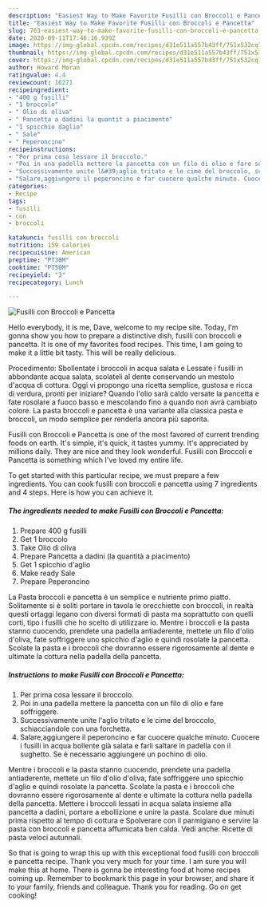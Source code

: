 ```yaml
---
description: "Easiest Way to Make Favorite Fusilli con Broccoli e Pancetta"
title: "Easiest Way to Make Favorite Fusilli con Broccoli e Pancetta"
slug: 763-easiest-way-to-make-favorite-fusilli-con-broccoli-e-pancetta
date: 2020-09-11T17:46:16.939Z
image: https://img-global.cpcdn.com/recipes/d31e511a557b43ff/751x532cq70/fusilli-con-broccoli-e-pancetta-recipe-main-photo.jpg
thumbnail: https://img-global.cpcdn.com/recipes/d31e511a557b43ff/751x532cq70/fusilli-con-broccoli-e-pancetta-recipe-main-photo.jpg
cover: https://img-global.cpcdn.com/recipes/d31e511a557b43ff/751x532cq70/fusilli-con-broccoli-e-pancetta-recipe-main-photo.jpg
author: Howard Moran
ratingvalue: 4.4
reviewcount: 16271
recipeingredient:
- "400 g fusilli"
- "1 broccolo"
- " Olio di oliva"
- " Pancetta a dadini la quantit a piacimento"
- "1 spicchio daglio"
- " Sale"
- " Peperoncino"
recipeinstructions:
- "Per prima cosa lessare il broccolo."
- "Poi in una padella mettere la pancetta con un filo di olio e fare soffriggere."
- "Successivamente unite l&#39;aglio tritato e le cime del broccolo, schiacciandole con una forchetta."
- "Salare,aggiungere il peperoncino e far cuocere qualche minuto. Cuocere i fusilli in acqua bollente già salata e farli saltare in padella con il sughetto. Se è necessario aggiungere un pochino di olio."
categories:
- Recipe
tags:
- fusilli
- con
- broccoli

katakunci: fusilli con broccoli 
nutrition: 159 calories
recipecuisine: American
preptime: "PT30M"
cooktime: "PT50M"
recipeyield: "3"
recipecategory: Lunch

---
```



![Fusilli con Broccoli e Pancetta](https://img-global.cpcdn.com/recipes/d31e511a557b43ff/751x532cq70/fusilli-con-broccoli-e-pancetta-recipe-main-photo.jpg)

Hello everybody, it is me, Dave, welcome to my recipe site. Today, I'm gonna show you how to prepare a distinctive dish, fusilli con broccoli e pancetta. It is one of my favorites food recipes. This time, I am going to make it a little bit tasty. This will be really delicious.

Procedimento: Sbollentate i broccoli in acqua salata e Lessate i fusilli in abbondante acqua salata, scolateli al dente conservando un mestolo d&#39;acqua di cottura. Oggi vi propongo una ricetta semplice, gustosa e ricca di verdura, pronti per iniziare? Quando l&#39;olio sarà caldo versate la pancetta e fate rosolare a fuoco basso e mescolando fino a quando non avrà cambiato colore. La pasta broccoli e pancetta è una variante alla classica pasta e broccoli, un modo semplice per renderla ancora più saporita.

Fusilli con Broccoli e Pancetta is one of the most favored of current trending foods on earth. It's simple, it's quick, it tastes yummy. It's appreciated by millions daily. They are nice and they look wonderful. Fusilli con Broccoli e Pancetta is something which I've loved my entire life.


To get started with this particular recipe, we must prepare a few ingredients. You can cook fusilli con broccoli e pancetta using 7 ingredients and 4 steps. Here is how you can achieve it.

<!--inarticleads1-->

##### The ingredients needed to make Fusilli con Broccoli e Pancetta:

1. Prepare 400 g fusilli
1. Get 1 broccolo
1. Take  Olio di oliva
1. Prepare  Pancetta a dadini (la quantità a piacimento)
1. Get 1 spicchio d&#39;aglio
1. Make ready  Sale
1. Prepare  Peperoncino


La Pasta broccoli e pancetta è un semplice e nutriente primo piatto. Solitamente si è soliti portare in tavola le orecchiette con broccoli, in realtà questi ortaggi legano con diversi formati di pasta ma soprattutto con quelli corti, tipo i fusilli che ho scelto di utilizzare io. Mentre i broccoli e la pasta stanno cuocendo, prendete una padella antiaderente, mettete un filo d&#39;olio d&#39;oliva, fate soffriggere uno spicchio d&#39;aglio e quindi rosolate la pancetta. Scolate la pasta e i broccoli che dovranno essere rigorosamente al dente e ultimate la cottura nella padella della pancetta. 

<!--inarticleads2-->

##### Instructions to make Fusilli con Broccoli e Pancetta:

1. Per prima cosa lessare il broccolo.
1. Poi in una padella mettere la pancetta con un filo di olio e fare soffriggere.
1. Successivamente unite l&#39;aglio tritato e le cime del broccolo, schiacciandole con una forchetta.
1. Salare,aggiungere il peperoncino e far cuocere qualche minuto. Cuocere i fusilli in acqua bollente già salata e farli saltare in padella con il sughetto. Se è necessario aggiungere un pochino di olio.


Mentre i broccoli e la pasta stanno cuocendo, prendete una padella antiaderente, mettete un filo d&#39;olio d&#39;oliva, fate soffriggere uno spicchio d&#39;aglio e quindi rosolate la pancetta. Scolate la pasta e i broccoli che dovranno essere rigorosamente al dente e ultimate la cottura nella padella della pancetta. Mettere i broccoli lessati in acqua salata insieme alla pancetta a dadini, portare a ebollizione e unire la pasta. Scolare due minuti prima rispetto al tempo di cottura e Spolverare con il parmigiano e servire la pasta con broccoli e pancetta affumicata ben calda. Vedi anche: Ricette di pasta veloci autunnali. 

So that is going to wrap this up with this exceptional food fusilli con broccoli e pancetta recipe. Thank you very much for your time. I am sure you will make this at home. There is gonna be interesting food at home recipes coming up. Remember to bookmark this page in your browser, and share it to your family, friends and colleague. Thank you for reading. Go on get cooking!
